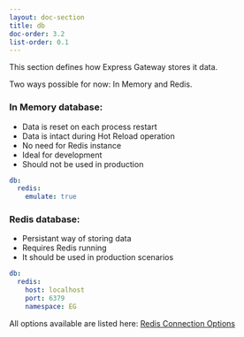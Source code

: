 ```yaml
---
layout: doc-section
title: db
doc-order: 3.2
list-order: 0.1
---
```


This section defines how Express Gateway stores it data.

Two ways possible for now: In Memory and Redis.

### In Memory database:

- Data is reset on each process restart
- Data is intact during Hot Reload operation
- No need for Redis instance
- Ideal for development
- Should not be used in production

```yml
db:
  redis:
    emulate: true
```

### Redis database:

- Persistant way of storing data
- Requires Redis running
- It should be used in production scenarios

```yml
db:
  redis:
    host: localhost
    port: 6379
    namespace: EG

```

All options available are listed here:
[Redis Connection Options](https://www.npmjs.com/package/redis#options-object-properties)
